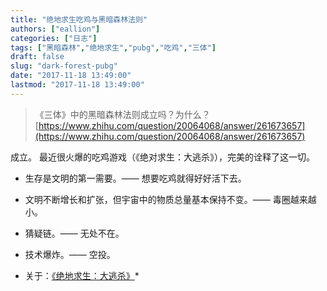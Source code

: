 ```yaml
---
title: "绝地求生吃鸡与黑暗森林法则"
authors: ["eallion"]
categories: ["日志"]
tags: ["黑暗森林","绝地求生","pubg","吃鸡","三体"]
draft: false
slug: "dark-forest-pubg"
date: "2017-11-18 13:49:00"
lastmod: "2017-11-18 13:49:00"
---
```


>《三体》中的黑暗森林法则成立吗？为什么？
> [https://www.zhihu.com/question/20064068/answer/261673657](https://www.zhihu.com/question/20064068/answer/261673657)

成立。
最近很火爆的吃鸡游戏（《绝对求生：大逃杀》），完美的诠释了这一切。

- 生存是文明的第一需要。—— 想要吃鸡就得好好活下去。
- 文明不断增长和扩张，但宇宙中的物质总量基本保持不变。—— 毒圈越来越小。
- 猜疑链。—— 无处不在。
- 技术爆炸。—— 空投。

- 关于：[《绝地求生：大逃杀》](https://baike.baidu.com/view/5611138.htm)*
